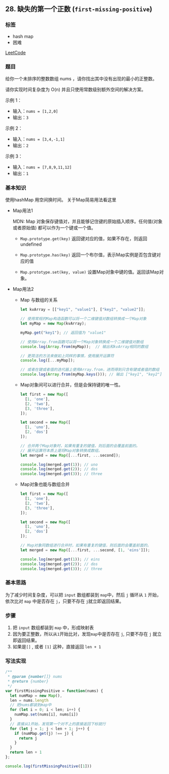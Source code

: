 ## 28. 缺失的第一个正数 (`first-missing-positive`)

### 标签
* hash map
* 困难

[LeetCode](https://leetcode-cn.com/problems/first-missing-positive/)

### 题目
给你一个未排序的整数数组 nums ，请你找出其中没有出现的最小的正整数。

请你实现时间复杂度为 O(n) 并且只使用常数级别额外空间的解决方案。

示例 1：
* 输入：`nums = [1,2,0]`
* 输出：`3`

示例 2：
* 输入：`nums = [3,4,-1,1]`
* 输出：`2`

示例 3：
* 输入：`nums = [7,8,9,11,12]`
* 输出：`1`

### 基本知识
使用hashMap 用空间换时间。 关于Map简易用法看这里
* Map用法1
  
  MDN: Map 对象保存键值对，并且能够记住键的原始插入顺序。任何值(对象或者原始值) 都可以作为一个键或一个值。
  * `Map.prototype.get(key)`
  返回键对应的值，如果不存在，则返回undefined

  * `Map.prototype.has(key)`
  返回一个布尔值，表示Map实例是否包含键对应的值

  * `Map.prototype.set(key, value)`
  设置Map对象中键的值。返回该Map对象。
* Map用法2
  * Map 与数组的关系
    ```JavaScript
    let kvArray = [["key1", "value1"], ["key2", "value2"]];

    // 使用常规的Map构造函数可以将一个二维键值对数组转换成一个Map对象
    let myMap = new Map(kvArray);

    myMap.get("key1"); // 返回值为 "value1"

    // 使用Array.from函数可以将一个Map对象转换成一个二维键值对数组
    console.log(Array.from(myMap));  // 输出和kvArray相同的数组

    // 更简洁的方法来做如上同样的事情，使用展开运算符
    console.log([...myMap]);

    // 或者在键或者值的迭代器上使用Array.from，进而得到只含有键或者值的数组
    console.log(Array.from(myMap.keys())); // 输出 ["key1", "key2"]
    ```
  * Map对象间可以进行合并，但是会保持键的唯一性。
    ```JavaScript
    let first = new Map([
      [1, 'one'],
      [2, 'two'],
      [3, 'three'],
    ]);

    let second = new Map([
      [1, 'uno'],
      [2, 'dos']
    ]);

    // 合并两个Map对象时，如果有重复的键值，则后面的会覆盖前面的。
    // 展开运算符本质上是将Map对象转换成数组。
    let merged = new Map([...first, ...second]);

    console.log(merged.get(1)); // uno
    console.log(merged.get(2)); // dos
    console.log(merged.get(3)); // three
    ```
  * Map对象也能与数组合并
    ```JavaScript
    let first = new Map([
      [1, 'one'],
      [2, 'two'],
      [3, 'three'],
    ]);

    let second = new Map([
      [1, 'uno'],
      [2, 'dos']
    ]);

    // Map对象同数组进行合并时，如果有重复的键值，则后面的会覆盖前面的。
    let merged = new Map([...first, ...second, [1, 'eins']]);

    console.log(merged.get(1)); // eins
    console.log(merged.get(2)); // dos
    console.log(merged.get(3)); // three
    ```

### 基本思路
为了减少时间复杂度，可以把 `input` 数组都装到 `map`中，然后 `j` 循环从 `1` 开始，依次比对 `map` 中是否存在 `j`，只要不存在 `j`就立即返回结果。

### 步骤
1. 把 `input` 数组都装到 `map` 中，形成映射表
2. 因为要正整数，所以从`1`开始比对，发现`map`中是否存在 `j`, 只要不存在 `j` 就立即返回结果。
3. 如果是`[]` , 或者 `[1]` 这种，直接返回 `len + 1`

### 写法实现
```JavaScript
/**
 * @param {number[]} nums
 * @return {number}
 */
var firstMissingPositive = function(nums) {
  let numMap = new Map(), 
  len = nums.length
  // 把nums都装到map中
  for (let i = 0; i < len; i++) {
    numMap.set(nums[i], nums[i])
  }
  // 直接从1开始，发现第一个对不上的直接返回下标就行
  for (let j = 1; j < len + 1; j++) {
    if (numMap.get(j) !== j) {
      return j
    }
  }
  return len + 1
};

console.log(firstMissingPositive([1]))
```